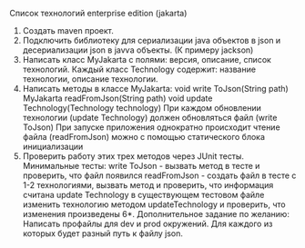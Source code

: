 
Список технологий enterprise edition (jakarta)
1. Создать maven проект.
2. Подключить библиотеку для сериализации java объектов в json и десериализации json в javѵа объекты. (К примеру jackson)
3. Написать класс MyJakarta с полями: версия, описание, список технологий.
   Каждый класс Technology содержит: название технологии, описание технологии.
4. Написать методы в классе МyJakarta:
   void write ToJson(String path)
   MyJakarta readFromJson(String path)
   void update Technology(Technology technology)
   При каждом обновлении технологии (update Technology) должен обновляться файл (write ToJson)
   При запуске приложения однократно происходит чтение файла (readFromJson) можно с помощью статического блока инициализации
5. Проверить работу этих трех методов через JUnit тесты.
   Минимальные тесты:
   write ToJson - вызвать метод в тесте и проверить, что файл появился
   readFromJson - создать файл в тесте с 1-2 технологиями, вызвать метод и проверить, что информация считана
   update Technology в существующем тестовом файле изменить технологию методом updateTechnology и проверить, что изменения произведены
6*. Дополнительное задание по желанию: Написать профайлы для dev и prod окружений. Для каждого из которых будет разный путь к файлу json.